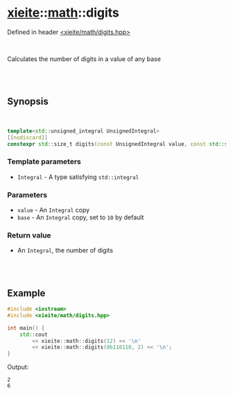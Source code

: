 # [xieite](../xieite.md)::[math](../math.md)::digits
Defined in header [<xieite/math/digits.hpp>](../../include/xieite/math/digits.hpp)

<br/>

Calculates the number of digits in a value of any base

<br/><br/>

## Synopsis

<br/>

```cpp
template<std::unsigned_integral UnsignedIntegral>
[[nodiscard]]
constexpr std::size_t digits(const UnsignedIntegral value, const std::size_t base = 10) noexcept;
```
### Template parameters
- `Integral` - A type satisfying `std::integral`
### Parameters
- `value` - An `Integral` copy
- `base` - An `Integral` copy, set to `10` by default
### Return value
- An `Integral`, the number of digits

<br/><br/>

## Example
```cpp
#include <iostream>
#include <xieite/math/digits.hpp>

int main() {
	std::cout
		<< xieite::math::digits(12) << '\n'
		<< xieite::math::digits(0b110110, 2) << '\n';
}
```
Output:
```
2
6
```

